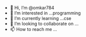 - 👋 Hi, I’m @omkar784
- 👀 I’m interested in ...programming
- 🌱 I’m currently learning ...cse
- 💞️ I’m looking to collaborate on ...
- 📫 How to reach me ...

<!---
omkar784/omkar784 is a ✨ special ✨ repository because its `README.md` (this file) appears on your GitHub profile.
You can click the Preview link to take a look at your changes.
--->
